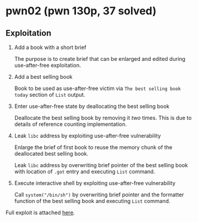 # pwn02 (pwn 130p, 37 solved)

## Exploitation

1. Add a book with a short brief

   The purpose is to create brief that can be enlarged and edited during use-after-free exploitation.

2. Add a best selling book

   Book to be used as use-after-free victim via `The best selling book today` section of `List` output.

3. Enter use-after-free state by deallocating the best selling book

   Deallocate the best selling book by removing it *two* times.
   This is due to details of reference counting implementation.

4. Leak `libc` address by exploiting use-after-free vulnerability

   Enlarge the brief of first book to reuse the memory chunk of the deallocated best selling book.

   Leak `libc` address by overwriting brief pointer of the best selling book with location of `.got` entry and executing `List` command.

5. Execute interactive shell by exploiting use-after-free vulnerability

   Call `system("/bin/sh")` by overwriting brief pointer and the formatter function of the best selling book and executing `List` command.

Full exploit is attached [here](exploit.py).
